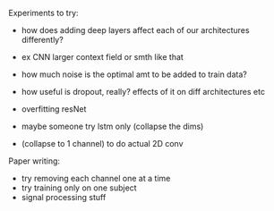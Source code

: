 Experiments to try:
- how does adding deep layers affect each of our architectures differently?
- ex CNN larger context field or smth like that
- how much noise is the optimal amt to be added to train data?
- how useful is dropout, really? effects of it on diff architectures etc

- overfitting resNet
- maybe someone try lstm only (collapse the dims)
- (collapse to 1 channel) to do actual 2D conv

Paper writing:
- try removing each channel one at a time
- try training only on one subject
- signal processing stuff
